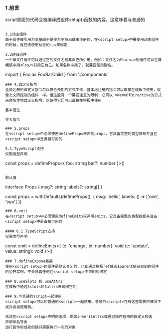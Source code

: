### 1.前言
<script setup>是在单文件组件中使用Composition API的编译时语法糖。相比于普通的<script>语法，它具有更多优势:
1.更少的样板内容，更简洁的代码
2.能够使用纯 Typescript 声明 props 和抛出事件
3.更好的运行时性能 (其模板会被编译成与其同一作用域的渲染函数，没有任何的中间代理)
4.更好的 IDE 类型推断性能 (减少语言服务器从代码中抽离类型的工作)

### 2.基本语法

```
<template>
  <p>{{ name }}</p>
</template>

<script setup lang="ts">
    let name = '小明'
</script>  


script里面的代码会被编译成组件setup()函数的内容。这意味着与普通的<script>只在组件被首次引入的时候执行一次不同，<script setup>中的代码会在每次组件实例被创建的时候执行。
注意：当使用<script setup>的时候，任何在<script setup>声明的顶层的绑定 (包括变量，函数，以及import引入的内容) 都能在模板中直接使用，不需要return

响应式
响应式状态需要使用响应式APIs来创建

```  
<template>
  <p>{{ name }}</p>
  <p>{{ data.title }}</p>
</template>

<script setup lang="ts">
  import { ref, reactive } from 'vue'

  let name = ref('小明')
  let data = reactive({
    title: '标题'
  })
</script>

### 3.组件使用
<script setup>范围里的值也能被直接作为自定义组件的标签名使用，不需要写在conmonent对象里
```
<template>
  <MyComponent />
</template>

<script setup>
    import MyComponent from './MyComponent.vue'
</script>
```

3.1动态组件
由于组件被引用为变量而不是作为字符串键来注册的，在<script setup>中要使用动态组件的时候，就应该使用动态的:is来绑定
```
<template>
  <component :is="Foo" />
  <component :is="someCondition ? Foo : Bar" />
</template>

<script setup>
    import Foo from './Foo.vue'
    import Bar from './Bar.vue'
</script>
```
3.2递归组件
一个单文件组件可以通过它的文件名被其自己所引用。例如：文件名为Foo.vue的组件可以在其模板中用<Foo/>引用它自己。如果名称冲突了，就需要使用别名。
```
import { Foo as FooBarChild } from './components'
```
### 4.自定义指令
全局注册的自定义指令将以符合预期的方式工作，且本地注册的指令可以直接在模板中使用，就像上文所提及的组件一样。但这里有一个需要注意的限制：必须以 vNameOfDirective的形式来命名本地自定义指令，以使得它们可以直接在模板中使用

基本语法
```
<template>
  <h1 v-my-directive>This is a Heading</h1>
</template>

<script setup>
    const vMyDirective = {
      beforeMount: (el) => {
        // 在元素上做些操作
      }
    }
</script>
```
导入指令
```
<script setup>
  // 导入的指令同样能够工作，并且能够通过重命名来使其符合命名规范
  import { myDirective as vMyDirective } from './MyDirective.js'
</script>
```
### 5.props
在<script setup>中必须使用defineProps来声明props，它具备完整的类型推断并且在<script setup>中是直接可用的
```
<script setup>
    const props = defineProps({
      foo: String
    })
</script>
```
5.1.TypeScript支持
仅限类型声明

```
const props = defineProps<{
  foo: string
  bar?: number
}>()
```

默认值
```
interface Props {
  msg?: string
  labels?: string[]
}

const props = withDefaults(defineProps<Props>(), {
  msg: 'hello',
  labels: () => ['one', 'two']
})
```
### 6.emit
在<script setup>中必须使用defineEmits来声明emits，它具备完整的类型推断并且在<script setup>中是直接可用的
```
<script setup>
    const emit = defineEmits(['change', 'delete'])
</script>
```
#### 6.1.TypeScript支持
仅限类型声明
```
const emit = defineEmits<{
  (e: 'change', id: number): void
  (e: 'update', value: string): void
}>()
```
### 7.defineExpose暴露
使用<script setup>的组件是默认关闭的，也即通过模板ref或者$parent链获取到的组件的公开实例，不会暴露任何在<script setup>中声明的绑定
```
<script setup>
    import { ref } from 'vue'
    
    const a = 1
    const b = ref(2)
    
    defineExpose({
      a,
      b
    })
</script>
```
### 8.useSlots 和 useAttrs
在模板中通过$slots和$attrs来访问它们
```
<script setup>
    import { useSlots, useAttrs } from 'vue'
    
    const slots = useSlots()
    const attrs = useAttrs()
</script>
```
### 9.与普通的script一起使用
<script setup>可以和普通的<script>一起使用。普通的<script>在有这些需要的情况下或许会被使用到。

无法在<script setup>声明的选项，例如inheritAttrs或通过插件启用的自定义的选
声明命名导出
运行副作用或者创建只需要执行一次的对象
```
<script>
    // 普通 <script>, 在模块范围下执行(只执行一次)
    runSideEffectOnce()
    
    // 声明额外的选项
    export default {
      inheritAttrs: false,
      customOptions: {}
    }
</script>

<script setup>
    // 在 setup() 作用域中执行 (对每个实例皆如此)
</script>
```